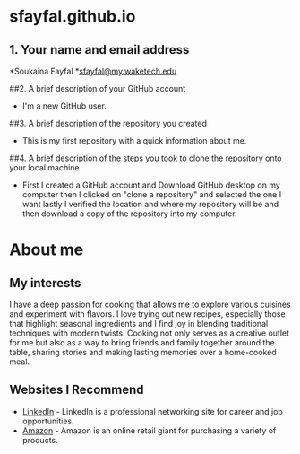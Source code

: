 # sfayfal.github.io

## 1. Your name and email address
*Soukaina Fayfal 
*sfayfal@my.waketech.edu

##2. A brief description of your GitHub account
* I'm a new GitHub user.

##3. A brief description of the repository you created
* This is my first repository with a quick information about me.

##4. A brief description of the steps you took to clone the repository onto your local machine
* First I created a GitHub account and Download GitHub desktop on my computer then I clicked on "clone a repository" and selected the one I want lastly I verified the location and where my repository will be and then download a copy of the repository into my computer.
# About me 
## My interests 
I have a deep passion for cooking that allows me to explore various cuisines and experiment with flavors. I love trying out new recipes, especially those that highlight seasonal ingredients and I find joy in blending traditional techniques with modern twists. Cooking not only serves as a creative outlet for me but also as a way to bring friends and family together around the table, sharing stories and making lasting memories over a home-cooked meal.
## Websites I Recommend
* [LinkedIn](https://www.linkedin.com) - LinkedIn is a professional networking site for career and job opportunities.
* [Amazon](https://www.amazon.com) - Amazon is an online retail giant for purchasing a variety of products.
